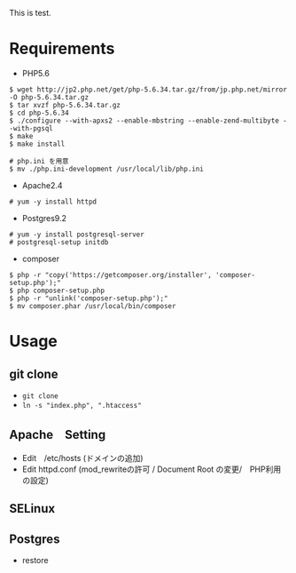 This is test.

# Requirements
- PHP5.6
```
$ wget http://jp2.php.net/get/php-5.6.34.tar.gz/from/jp.php.net/mirror -O php-5.6.34.tar.gz
$ tar xvzf php-5.6.34.tar.gz
$ cd php-5.6.34
$ ./configure --with-apxs2 --enable-mbstring --enable-zend-multibyte --with-pgsql 
$ make
$ make install

# php.ini を用意
$ mv ./php.ini-development /usr/local/lib/php.ini   
```

- Apache2.4
```
# yum -y install httpd
```

- Postgres9.2
```
# yum -y install postgresql-server
# postgresql-setup initdb
```

- composer
```
$ php -r "copy('https://getcomposer.org/installer', 'composer-setup.php');"
$ php composer-setup.php
$ php -r "unlink('composer-setup.php');"
$ mv composer.phar /usr/local/bin/composer
```

# Usage

## git clone
- `git clone`
- `ln -s "index.php", ".htaccess"`
## Apache　Setting
- Edit　/etc/hosts (ドメインの追加)
- Edit httpd.conf (mod_rewriteの許可 / Document Root の変更/　PHP利用の設定)

## SELinux

## Postgres
- restore



